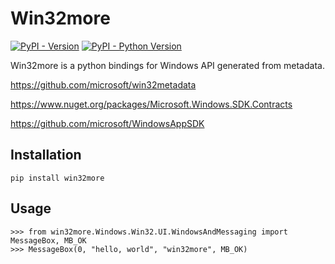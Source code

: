 # Win32more

[![PyPI - Version](https://img.shields.io/pypi/v/win32more.svg)](https://pypi.org/project/win32more)
[![PyPI - Python Version](https://img.shields.io/pypi/pyversions/win32more.svg)](https://pypi.org/project/win32more)

Win32more is a python bindings for Windows API generated from metadata.

https://github.com/microsoft/win32metadata

https://www.nuget.org/packages/Microsoft.Windows.SDK.Contracts

https://github.com/microsoft/WindowsAppSDK

## Installation

```console
pip install win32more
```

## Usage

```pycon
>>> from win32more.Windows.Win32.UI.WindowsAndMessaging import MessageBox, MB_OK
>>> MessageBox(0, "hello, world", "win32more", MB_OK)
```
